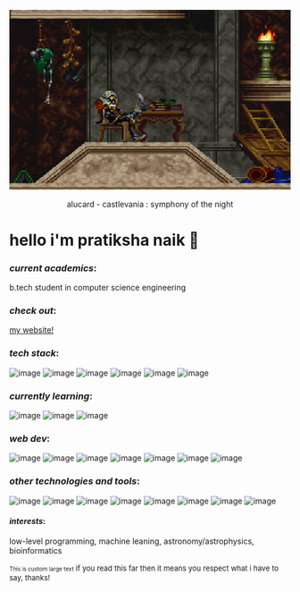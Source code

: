 <p align="center">
  <img src="https://github.com/prtksh/prtksh/blob/main/alucard-sleeping.gif">
  <p align="center">alucard - castlevania : symphony of the night</p>
</p>

# hello i'm pratiksha naik 💾

### _current academics_: 
b.tech student in computer science engineering

### _check out_: 
[my website!](https://prtksh.github.io/portfolio/)

### _tech stack_:
![image](https://img.shields.io/badge/C-000000?style=for-the-badge&logo=c&logoColor=white)
![image](https://img.shields.io/badge/C++-000000?style=for-the-badge&logo=c%2B%2B&logoColor=white)
![image](https://img.shields.io/badge/Python-000000?style=for-the-badge&logo=python&logoColor=white)
![image](https://img.shields.io/badge/Java-000000?style=for-the-badge&logo=java&logoColor=white)
![image](https://img.shields.io/badge/Bash-000000?style=for-the-badge&logo=gnu-bash&logoColor=white)
![image](https://img.shields.io/badge/SQL-000000?style=for-the-badge&logo=sqlite&logoColor=white)

### *currently learning*:
![image](https://img.shields.io/badge/Rust-000000?style=for-the-badge&logo=rust&logoColor=white)
![image](https://img.shields.io/badge/COBOL-000000?style=for-the-badge&logo=cobol&logoColor=white)
![image](https://img.shields.io/badge/Rexx-000000?style=for-the-badge&logo=ibm&logoColor=white)

### _web dev_:
![image](https://img.shields.io/badge/HTML5-000000?style=for-the-badge&logo=html5&logoColor=white)
![image](https://img.shields.io/badge/CSS3-000000?style=for-the-badge&logo=css3&logoColor=white)
![image](https://img.shields.io/badge/JavaScript-000000?style=for-the-badge&logo=javascript&logoColor=white)
![image](https://img.shields.io/badge/React-000000?style=for-the-badge&logo=react&logoColor=white)
![image](https://img.shields.io/badge/Node.js-000000?style=for-the-badge&logo=nodedotjs&logoColor=white)
![image](https://img.shields.io/badge/Flask-000000?style=for-the-badge&logo=flask&logoColor=white)
![image](https://img.shields.io/badge/MongoDB-000000?style=for-the-badge&logo=mongodb&logoColor=white)

### _other technologies and tools_:
![image](https://img.shields.io/badge/Git-000000?style=for-the-badge&logo=git&logoColor=white)
![image](https://img.shields.io/badge/Linux-000000?style=for-the-badge&logo=linux&logoColor=white)
![image](https://img.shields.io/badge/IBM%20Qiskit-000000?style=for-the-badge&logo=ibm&logoColor=white)
![image](https://img.shields.io/badge/MATLAB-000000?style=for-the-badge&logo=mathworks&logoColor=white)
![image](https://img.shields.io/badge/LATEX-000000?style=for-the-badge&logo=latex&logoColor=white)
![image](https://img.shields.io/badge/Microsoft%20Office-000000?style=for-the-badge&logo=microsoft-office&logoColor=white)
![image](https://img.shields.io/badge/IBM%20z/OS-000000?style=for-the-badge&logo=ibm&logoColor=white)
![image](https://img.shields.io/badge/Docker-000000?style=for-the-badge&logo=docker&logoColor=white)

#### _interests_:
low-level programming, machine leaning, astronomy/astrophysics, bioinformatics

<span style="font-size:10px;">This is custom large text</span>
<font size="2">if you read this far then it means you respect what i have to say, thanks!</font>
<!--
**prtksh/prtksh** is a ✨ _special_ ✨ repository because its `README.md` (this file) appears on your GitHub profile.

Here are some ideas to get you started:

- 🔭 I’m currently working on ...
- 🌱 I’m currently learning ...
- 👯 I’m looking to collaborate on ...
- 🤔 I’m looking for help with ...
- 💬 Ask me about ...
- 📫 How to reach me: ...
- 😄 Pronouns: ...
- ⚡ Fun fact: ...
-->
